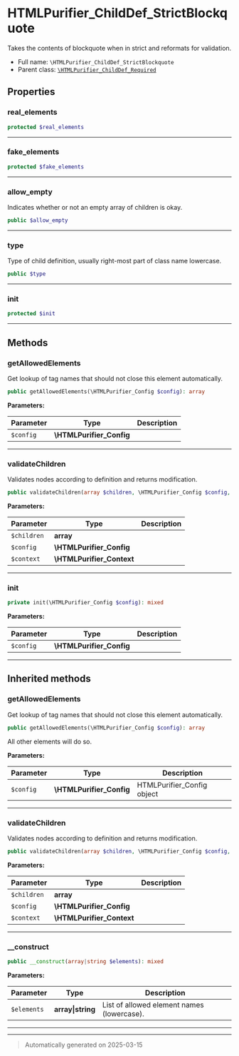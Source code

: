 
# HTMLPurifier_ChildDef_StrictBlockquote

Takes the contents of blockquote when in strict and reformats for validation.



* Full name: `\HTMLPurifier_ChildDef_StrictBlockquote`
* Parent class: [`\HTMLPurifier_ChildDef_Required`](./HTMLPurifier_ChildDef_Required.md)



## Properties


### real_elements



```php
protected $real_elements
```






***

### fake_elements



```php
protected $fake_elements
```






***

### allow_empty

Indicates whether or not an empty array of children is okay.

```php
public $allow_empty
```






***

### type

Type of child definition, usually right-most part of class name lowercase.

```php
public $type
```






***

### init



```php
protected $init
```






***

## Methods


### getAllowedElements

Get lookup of tag names that should not close this element automatically.

```php
public getAllowedElements(\HTMLPurifier_Config $config): array
```








**Parameters:**

| Parameter | Type | Description |
|-----------|------|-------------|
| `$config` | **\HTMLPurifier_Config** |  |





***

### validateChildren

Validates nodes according to definition and returns modification.

```php
public validateChildren(array $children, \HTMLPurifier_Config $config, \HTMLPurifier_Context $context): array
```








**Parameters:**

| Parameter | Type | Description |
|-----------|------|-------------|
| `$children` | **array** |  |
| `$config` | **\HTMLPurifier_Config** |  |
| `$context` | **\HTMLPurifier_Context** |  |





***

### init



```php
private init(\HTMLPurifier_Config $config): mixed
```








**Parameters:**

| Parameter | Type | Description |
|-----------|------|-------------|
| `$config` | **\HTMLPurifier_Config** |  |





***


## Inherited methods


### getAllowedElements

Get lookup of tag names that should not close this element automatically.

```php
public getAllowedElements(\HTMLPurifier_Config $config): array
```

All other elements will do so.






**Parameters:**

| Parameter | Type | Description |
|-----------|------|-------------|
| `$config` | **\HTMLPurifier_Config** | HTMLPurifier_Config object |





***

### validateChildren

Validates nodes according to definition and returns modification.

```php
public validateChildren(array $children, \HTMLPurifier_Config $config, \HTMLPurifier_Context $context): array
```








**Parameters:**

| Parameter | Type | Description |
|-----------|------|-------------|
| `$children` | **array** |  |
| `$config` | **\HTMLPurifier_Config** |  |
| `$context` | **\HTMLPurifier_Context** |  |





***

### __construct



```php
public __construct(array|string $elements): mixed
```








**Parameters:**

| Parameter | Type | Description |
|-----------|------|-------------|
| `$elements` | **array&#124;string** | List of allowed element names (lowercase). |





***


***
> Automatically generated on 2025-03-15
